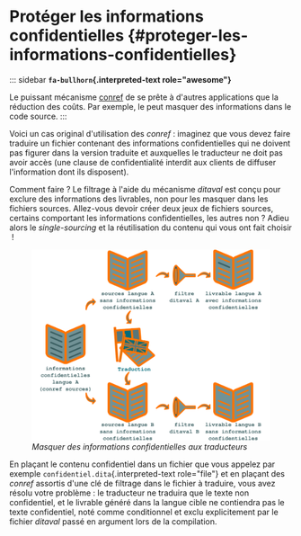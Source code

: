 # Protéger les informations confidentielles {#proteger-les-informations-confidentielles}

::: sidebar
**`fa-bullhorn`{.interpreted-text role="awesome"}**

Le puissant mécanisme [conref]() de se prête à d\'autres applications
que la réduction des coûts. Par exemple, le peut masquer des
informations dans le code source.
:::

Voici un cas original d\'utilisation des *conref* : imaginez que vous
devez faire traduire un fichier contenant des informations
confidentielles qui ne doivent pas figurer dans la version traduite et
auxquelles le traducteur ne doit pas avoir accès (une clause de
confidentialité interdit aux clients de diffuser l\'information dont ils
disposent).

Comment faire ? Le filtrage à l\'aide du mécanisme *ditaval* est conçu
pour exclure des informations des livrables, non pour les masquer dans
les fichiers sources. Allez-vous devoir créer deux jeux de fichiers
sources, certains comportant les informations confidentielles, les
autres non ? Adieu alors le *single-sourcing* et la réutilisation du
contenu qui vous ont fait choisir  !

<figure>
<img src="graphics/confidentiel.svg" alt="graphics/confidentiel.svg" />
<figcaption><em>Masquer des informations confidentielles aux
traducteurs</em></figcaption>
</figure>

En plaçant le contenu confidentiel dans un fichier que vous appelez par
exemple `confidentiel.dita`{.interpreted-text role="file"} et en plaçant
des *conref* assortis d\'une clé de filtrage dans le fichier à traduire,
vous avez résolu votre problème : le traducteur ne traduira que le texte
non confidentiel, et le livrable généré dans la langue cible ne
contiendra pas le texte confidentiel, noté comme conditionnel et exclu
explicitement par le fichier *ditaval* passé en argument lors de la
compilation.
